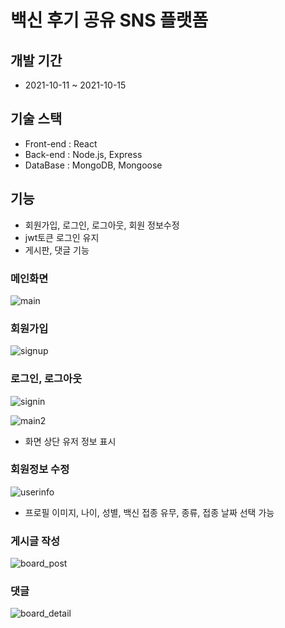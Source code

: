 # 백신 후기 공유 SNS 플랫폼

## 개발 기간
- 2021-10-11 ~ 2021-10-15

## 기술 스택 
- Front-end : React  
- Back-end : Node.js, Express  
- DataBase : MongoDB, Mongoose  

## 기능 
- 회원가입, 로그인, 로그아웃, 회원 정보수정
- jwt토큰 로그인 유지 
- 게시판, 댓글 기능

### 메인화면
![main](https://user-images.githubusercontent.com/89058170/173237579-2442305c-6fd0-4e1d-a8bd-9fce43f3df8f.PNG)

### 회원가입
![signup](https://user-images.githubusercontent.com/89058170/173237392-3fc5a3a6-1551-47c3-8c09-0a0464121ec8.PNG)

### 로그인, 로그아웃
![signin](https://user-images.githubusercontent.com/89058170/173237434-0e3eb7a0-9140-49aa-973b-09785041411b.PNG)

![main2](https://user-images.githubusercontent.com/89058170/173237499-b9c2bb43-3e31-4019-9f01-303a4d956131.PNG)
- 화면 상단 유저 정보 표시

### 회원정보 수정
![userinfo](https://user-images.githubusercontent.com/89058170/173237519-b26afe40-6334-4c3d-b687-374a07b76483.PNG)
- 프로필 이미지, 나이, 성별, 백신 접종 유무, 종류, 접종 날짜 선택 가능 

### 게시글 작성
![board_post](https://user-images.githubusercontent.com/89058170/173237526-84b51397-ca39-4c1b-8950-204ff5572609.PNG)

### 댓글
![board_detail](https://user-images.githubusercontent.com/89058170/173237538-6f09c49a-9ef8-4e31-8fbb-d08bc09354ac.PNG)
